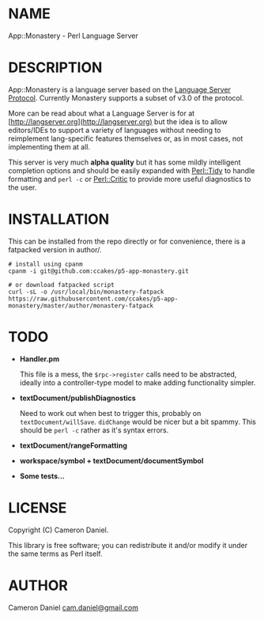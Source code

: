 # NAME

App::Monastery - Perl Language Server

# DESCRIPTION

App::Monastery is a language server based on the [Language Server Protocol](https://github.com/Microsoft/language-server-protocol/).
Currently Monastery supports a subset of v3.0 of the protocol.

More can be read about what a Language Server is for at [http://langserver.org](http://langserver.org)
but the idea is to allow editors/IDEs to support a variety of languages
without needing to reimplement lang-specific features themselves or,
as in most cases, not implementing them at all.

This server is very much **alpha quality** but it has some mildly
intelligent completion options and should be easily expanded with
[Perl::Tidy](https://metacpan.org/pod/Perl::Tidy) to handle formatting and `perl -c` or [Perl::Critic](https://metacpan.org/pod/Perl::Critic)
to provide more useful diagnostics to the user.

# INSTALLATION

This can be installed from the repo directly or for convenience, there
is a fatpacked version in author/.

    # install using cpanm
    cpanm -i git@github.com:ccakes/p5-app-monastery.git

    # or download fatpacked script
    curl -sL -o /usr/local/bin/monastery-fatpack https://raw.githubusercontent.com/ccakes/p5-app-monastery/master/author/monastery-fatpack

# TODO

- **Handler.pm**

    This file is a mess, the `$rpc->register` calls need to be abstracted,
    ideally into a controller-type model to make adding functionality
    simpler.

- **textDocument/publishDiagnostics**

    Need to work out when best to trigger this, probably on
    `textDocument/willSave`. `didChange` would be nicer but a bit
    spammy. This should be `perl -c` rather as it's syntax errors.

- **textDocument/rangeFormatting**
- **workspace/symbol + textDocument/documentSymbol**
- **Some tests...**

# LICENSE

Copyright (C) Cameron Daniel.

This library is free software; you can redistribute it and/or modify
it under the same terms as Perl itself.

# AUTHOR

Cameron Daniel <cam.daniel@gmail.com>
